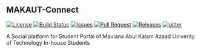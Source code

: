 ## MAKAUT-Connect
[![License](https://img.shields.io/badge/License-Apache%202.0-blue.svg)](https://www.apache.org/licenses/LICENSE-2.0)
[![Build Status](https://travis-ci.org/BytesClub/MAKAUT-Connect.svg?branch=master)](https://travis-ci.org/BytesClub/MAKAUT-Connect)
[![Issues](https://img.shields.io/github/issues/BytesClub/MAKAUT-Connect.svg)](https://github.com/BytesClub/MAKAUT-Connect/issues)
[![Pull Request](https://img.shields.io/github/issues-pr/BytesClub/MAKAUT-Connect.svg)](https://github.com/BytesClub/MAKAUT-Connect/pulls)
[![Releases](https://img.shields.io/github/release/BytesClub/MAKAUT-Connect.svg)](https://github.com/BytesClub/MAKAUT-Connect/releases)
[![gitter](https://badges.gitter.im/gitterHQ/gitterHQ.github.io.svg)](https://gitter.im/Bytes_Club/General)

A Social platform for Student Portal of Maulana Abul Kalam Azaad Univerity of Technology In-house Students